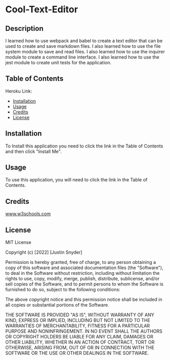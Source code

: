 # Cool-Text-Editor

## Description

I learned how to use webpack and babel to create a text editor that can be used to create and save markdown files. I also learned how to use the file system module to save and read files. I also learned how to use the inquirer module to create a command line interface. I also learned how to use the jest module to create unit tests for the application.

## Table of Contents

Heroku Link: 

- [Installation](#installation)
- [Usage](#usage)
- [Credits](#credits)
- [License](#license)

## Installation

To Install this application you need to click the link in the Table of Contents and then click "Install Me".


## Usage

To use this application, you will need to click the link in the Table of Contents.

## Credits

www.w3schools.com

## License
MIT License

Copyright (c) [2022] [Justin Snyder]

Permission is hereby granted, free of charge, to any person obtaining a copy
of this software and associated documentation files (the "Software"), to deal
in the Software without restriction, including without limitation the rights
to use, copy, modify, merge, publish, distribute, sublicense, and/or sell
copies of the Software, and to permit persons to whom the Software is
furnished to do so, subject to the following conditions:

The above copyright notice and this permission notice shall be included in all
copies or substantial portions of the Software.

THE SOFTWARE IS PROVIDED "AS IS", WITHOUT WARRANTY OF ANY KIND, EXPRESS OR
IMPLIED, INCLUDING BUT NOT LIMITED TO THE WARRANTIES OF MERCHANTABILITY,
FITNESS FOR A PARTICULAR PURPOSE AND NONINFRINGEMENT. IN NO EVENT SHALL THE
AUTHORS OR COPYRIGHT HOLDERS BE LIABLE FOR ANY CLAIM, DAMAGES OR OTHER
LIABILITY, WHETHER IN AN ACTION OF CONTRACT, TORT OR OTHERWISE, ARISING FROM,
OUT OF OR IN CONNECTION WITH THE SOFTWARE OR THE USE OR OTHER DEALINGS IN THE
SOFTWARE.